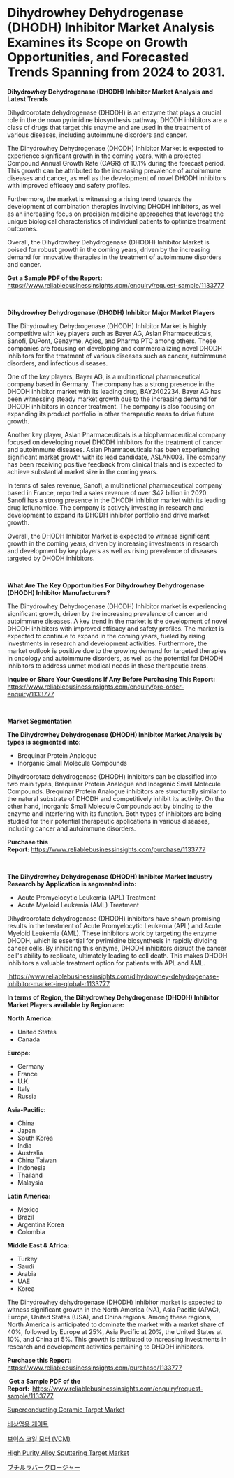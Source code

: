 <p><h1>Dihydrowhey Dehydrogenase (DHODH) Inhibitor Market Analysis Examines its Scope on Growth Opportunities, and Forecasted Trends Spanning from 2024 to 2031.</h1></p><p><strong>Dihydrowhey Dehydrogenase (DHODH) Inhibitor Market Analysis and Latest Trends</strong></p>
<p><p>Dihydroorotate dehydrogenase (DHODH) is an enzyme that plays a crucial role in the de novo pyrimidine biosynthesis pathway. DHODH inhibitors are a class of drugs that target this enzyme and are used in the treatment of various diseases, including autoimmune disorders and cancer.</p><p>The Dihydrowhey Dehydrogenase (DHODH) Inhibitor Market is expected to experience significant growth in the coming years, with a projected Compound Annual Growth Rate (CAGR) of 10.1% during the forecast period. This growth can be attributed to the increasing prevalence of autoimmune diseases and cancer, as well as the development of novel DHODH inhibitors with improved efficacy and safety profiles.</p><p>Furthermore, the market is witnessing a rising trend towards the development of combination therapies involving DHODH inhibitors, as well as an increasing focus on precision medicine approaches that leverage the unique biological characteristics of individual patients to optimize treatment outcomes.</p><p>Overall, the Dihydrowhey Dehydrogenase (DHODH) Inhibitor Market is poised for robust growth in the coming years, driven by the increasing demand for innovative therapies in the treatment of autoimmune disorders and cancer.</p></p>
<p><strong>Get a Sample PDF of the Report:&nbsp;</strong> <a href="https://www.reliablebusinessinsights.com/enquiry/request-sample/1133777">https://www.reliablebusinessinsights.com/enquiry/request-sample/1133777</a></p>
<p>&nbsp;</p>
<p><strong>Dihydrowhey Dehydrogenase (DHODH) Inhibitor Major Market Players</strong></p>
<p><p>The Dihydrowhey Dehydrogenase (DHODH) Inhibitor Market is highly competitive with key players such as Bayer AG, Aslan Pharmaceuticals, Sanofi, DuPont, Genzyme, Agios, and Pharma PTC among others. These companies are focusing on developing and commercializing novel DHODH inhibitors for the treatment of various diseases such as cancer, autoimmune disorders, and infectious diseases.</p><p>One of the key players, Bayer AG, is a multinational pharmaceutical company based in Germany. The company has a strong presence in the DHODH inhibitor market with its leading drug, BAY2402234. Bayer AG has been witnessing steady market growth due to the increasing demand for DHODH inhibitors in cancer treatment. The company is also focusing on expanding its product portfolio in other therapeutic areas to drive future growth.</p><p>Another key player, Aslan Pharmaceuticals is a biopharmaceutical company focused on developing novel DHODH inhibitors for the treatment of cancer and autoimmune diseases. Aslan Pharmaceuticals has been experiencing significant market growth with its lead candidate, ASLAN003. The company has been receiving positive feedback from clinical trials and is expected to achieve substantial market size in the coming years.</p><p>In terms of sales revenue, Sanofi, a multinational pharmaceutical company based in France, reported a sales revenue of over $42 billion in 2020. Sanofi has a strong presence in the DHODH inhibitor market with its leading drug leflunomide. The company is actively investing in research and development to expand its DHODH inhibitor portfolio and drive market growth.</p><p>Overall, the DHODH Inhibitor Market is expected to witness significant growth in the coming years, driven by increasing investments in research and development by key players as well as rising prevalence of diseases targeted by DHODH inhibitors.</p></p>
<p>&nbsp;</p>
<p><strong>What Are The Key Opportunities For Dihydrowhey Dehydrogenase (DHODH) Inhibitor Manufacturers?</strong></p>
<p><p>The Dihydrowhey Dehydrogenase (DHODH) Inhibitor market is experiencing significant growth, driven by the increasing prevalence of cancer and autoimmune diseases. A key trend in the market is the development of novel DHODH inhibitors with improved efficacy and safety profiles. The market is expected to continue to expand in the coming years, fueled by rising investments in research and development activities. Furthermore, the market outlook is positive due to the growing demand for targeted therapies in oncology and autoimmune disorders, as well as the potential for DHODH inhibitors to address unmet medical needs in these therapeutic areas.</p></p>
<p><strong>Inquire or Share Your Questions If Any Before Purchasing This Report:</strong> <a href="https://www.reliablebusinessinsights.com/enquiry/pre-order-enquiry/1133777">https://www.reliablebusinessinsights.com/enquiry/pre-order-enquiry/1133777</a></p>
<p>&nbsp;</p>
<p><strong>Market Segmentation</strong></p>
<p><strong>The Dihydrowhey Dehydrogenase (DHODH) Inhibitor Market Analysis by types is segmented into:</strong></p>
<p><ul><li>Brequinar Protein Analogue</li><li>Inorganic Small Molecule Compounds</li></ul></p>
<p><p>Dihydroorotate dehydrogenase (DHODH) inhibitors can be classified into two main types, Brequinar Protein Analogue and Inorganic Small Molecule Compounds. Brequinar Protein Analogue inhibitors are structurally similar to the natural substrate of DHODH and competitively inhibit its activity. On the other hand, Inorganic Small Molecule Compounds act by binding to the enzyme and interfering with its function. Both types of inhibitors are being studied for their potential therapeutic applications in various diseases, including cancer and autoimmune disorders.</p></p>
<p><strong>Purchase this Report:&nbsp;</strong><a href="https://www.reliablebusinessinsights.com/purchase/1133777">https://www.reliablebusinessinsights.com/purchase/1133777</a></p>
<p>&nbsp;</p>
<p><strong>The Dihydrowhey Dehydrogenase (DHODH) Inhibitor Market Industry Research by Application is segmented into:</strong></p>
<p><ul><li>Acute Promyelocytic Leukemia (APL) Treatment</li><li>Acute Myeloid Leukemia (AML) Treatment</li></ul></p>
<p><p>Dihydroorotate dehydrogenase (DHODH) inhibitors have shown promising results in the treatment of Acute Promyelocytic Leukemia (APL) and Acute Myeloid Leukemia (AML). These inhibitors work by targeting the enzyme DHODH, which is essential for pyrimidine biosynthesis in rapidly dividing cancer cells. By inhibiting this enzyme, DHODH inhibitors disrupt the cancer cell's ability to replicate, ultimately leading to cell death. This makes DHODH inhibitors a valuable treatment option for patients with APL and AML.</p></p>
<p><a href="https://www.reliablebusinessinsights.com/dihydrowhey-dehydrogenase-inhibitor-market-in-global-r1133777">&nbsp;https://www.reliablebusinessinsights.com/dihydrowhey-dehydrogenase-inhibitor-market-in-global-r1133777</a></p>
<p><strong>In terms of Region, the Dihydrowhey Dehydrogenase (DHODH) Inhibitor Market Players available by Region are:</strong></p>
<p>
    <p> <strong> North America: </strong>
        <ul>
            <li>United States</li>
            <li>Canada</li>
        </ul>
        </p> 
    <p> <strong> Europe: </strong>
        <ul>
            <li>Germany</li>
            <li>France</li>
            <li>U.K.</li>
            <li>Italy</li>
            <li>Russia</li>
        </ul>
        </p> 
    <p> <strong> Asia-Pacific: </strong>
        <ul>
            <li>China</li>
            <li>Japan</li>
            <li>South Korea</li>
            <li>India</li>
            <li>Australia</li>
            <li>China Taiwan</li>
            <li>Indonesia</li>
            <li>Thailand</li>
            <li>Malaysia</li>
        </ul>
        </p> 
    <p> <strong> Latin America: </strong>
        <ul>
            <li>Mexico</li>
            <li>Brazil</li>
            <li>Argentina Korea</li>
            <li>Colombia</li>
        </ul>
        </p> 
    <p> <strong> Middle East & Africa: </strong>
        <ul>
            <li>Turkey</li>
            <li>Saudi</li>
            <li>Arabia</li>
            <li>UAE</li>
            <li>Korea</li>
        </ul>
    </p>
    </p>
<p><p>The Dihydrowhey dehydrogenase (DHODH) inhibitor market is expected to witness significant growth in the North America (NA), Asia Pacific (APAC), Europe, United States (USA), and China regions. Among these regions, North America is anticipated to dominate the market with a market share of 40%, followed by Europe at 25%, Asia Pacific at 20%, the United States at 10%, and China at 5%. This growth is attributed to increasing investments in research and development activities pertaining to DHODH inhibitors.</p></p>
<p><strong>Purchase this Report: </strong><a href="https://www.reliablebusinessinsights.com/purchase/1133777">https://www.reliablebusinessinsights.com/purchase/1133777</a></p>
<p>&nbsp;<strong>Get a Sample PDF of the Report:&nbsp;&nbsp;</strong><a href="https://www.reliablebusinessinsights.com/enquiry/request-sample/1133777">https://www.reliablebusinessinsights.com/enquiry/request-sample/1133777</a></p>
<p><strong></strong></p>
<p><p><a href="https://issuu.com/reportprime-2/docs/superconducting-ceramic-target-market-size-2030.pp">Superconducting Ceramic Target Market</a></p><p><a href="https://github.com/vsr06p4p49/Market-Research-Report-List-2/blob/main/370003297256.md">비상업용 게이트</a></p><p><a href="https://github.com/oajzkywllm460/Market-Research-Report-List-2/blob/main/110825497254.md">보이스 코일 모터 (VCM)</a></p><p><a href="https://issuu.com/reportprime-2/docs/high-purity-alloy-sputtering-target-market-size-20">High Purity Alloy Sputtering Target Market</a></p><p><a href="https://github.com/ihabdkwlxs948/Market-Research-Report-List-2/blob/main/9735408103754.md">ブチルラバークロージャー</a></p></p>